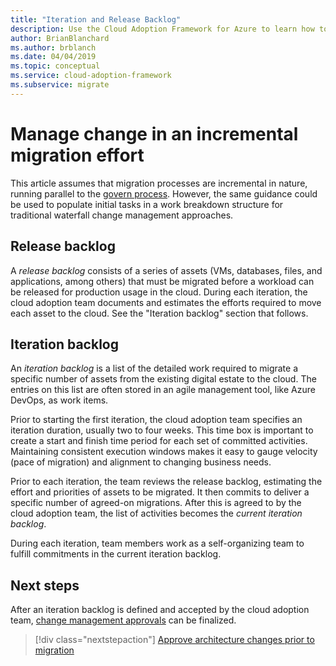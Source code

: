 ```yaml
---
title: "Iteration and Release Backlog"
description: Use the Cloud Adoption Framework for Azure to learn how to build an iteration and release backlog to organize your tasks.
author: BrianBlanchard
ms.author: brblanch
ms.date: 04/04/2019
ms.topic: conceptual
ms.service: cloud-adoption-framework
ms.subservice: migrate
---
```


# Manage change in an incremental migration effort

This article assumes that migration processes are incremental in nature, running parallel to the [govern process](../../../govern/index.md). However, the same guidance could be used to populate initial tasks in a work breakdown structure for traditional waterfall change management approaches.

## Release backlog

A _release backlog_ consists of a series of assets (VMs, databases, files, and applications, among others) that must be migrated before a workload can be released for production usage in the cloud. During each iteration, the cloud adoption team documents and estimates the efforts required to move each asset to the cloud. See the "Iteration backlog" section that follows.

## Iteration backlog

An _iteration backlog_ is a list of the detailed work required to migrate a specific number of assets from the existing digital estate to the cloud. The entries on this list are often stored in an agile management tool, like Azure DevOps, as work items.

Prior to starting the first iteration, the cloud adoption team specifies an iteration duration, usually two to four weeks. This time box is important to create a start and finish time period for each set of committed activities. Maintaining consistent execution windows makes it easy to gauge velocity (pace of migration) and alignment to changing business needs.

Prior to each iteration, the team reviews the release backlog, estimating the effort and priorities of assets to be migrated. It then commits to deliver a specific number of agreed-on migrations. After this is agreed to by the cloud adoption team, the list of activities becomes the _current iteration backlog_.

During each iteration, team members work as a self-organizing team to fulfill commitments in the current iteration backlog.

## Next steps

After an iteration backlog is defined and accepted by the cloud adoption team, [change management approvals](./approve.md) can be finalized.

> [!div class="nextstepaction"]
> [Approve architecture changes prior to migration](./approve.md)
